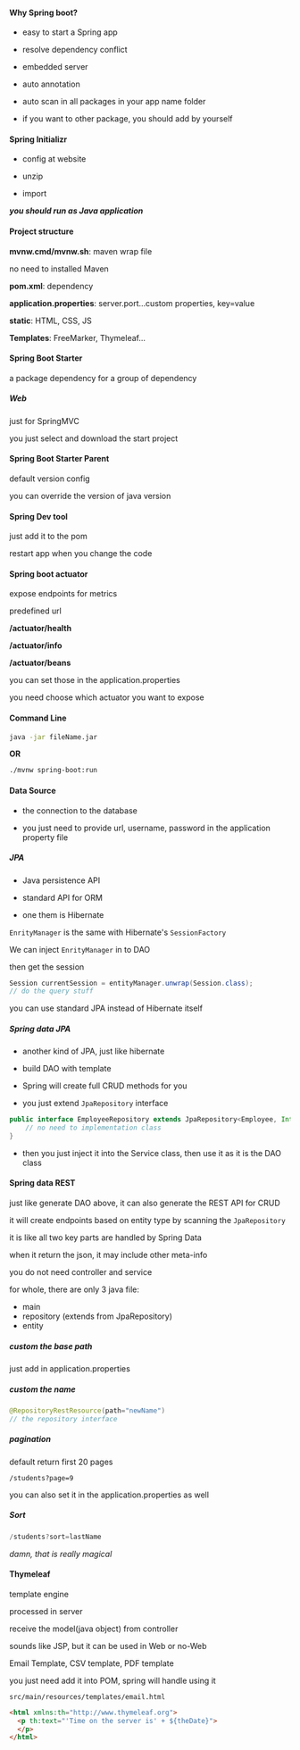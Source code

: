 #### Why Spring boot?

- easy to start a Spring app

- resolve dependency conflict

- embedded server

- auto annotation

- auto scan in all packages in your app name folder

- if you want to other package, you should add by yourself

#### Spring Initializr

- config at website

- unzip

- import

***you should run as Java application***

#### Project structure

**mvnw.cmd/mvnw.sh**: maven wrap file

no need to installed Maven

**pom.xml**: dependency

**application.properties**: server.port…custom properties, key=value

**static**: HTML, CSS, JS

**Templates**: FreeMarker, Thymeleaf...

#### Spring Boot Starter

a package dependency for a group of dependency

##### Web

just for SpringMVC

you just select and download the start project

#### Spring Boot Starter Parent

default version config

you can override the version of java version

#### Spring Dev tool

just add it to the pom

restart app when you change the code

#### Spring boot actuator

expose endpoints for metrics

predefined url

**/actuator/health**

**/actuator/info**

**/actuator/beans**

you can set those in the application.properties

you need choose which actuator you want to expose

#### Command Line

```bash
java -jar fileName.jar
```

**OR**

```bash
./mvnw spring-boot:run
```

#### Data Source

- the connection to the database

- you just need to provide url, username, password in the application property file

##### JPA

- Java persistence API

- standard API for ORM

- one them is Hibernate

`EnrityManager` is the same with Hibernate's `SessionFactory`

We can inject `EnrityManager` in to DAO

then get the session

```java
Session currentSession = entityManager.unwrap(Session.class);
// do the query stuff
```

you can use standard JPA instead of Hibernate itself

##### Spring data JPA

- another kind of JPA, just like hibernate

- build DAO with template

- Spring will create full CRUD methods for you

- you just extend `JpaRepository` interface

```java
public interface EmployeeRepository extends JpaRepository<Employee, Integer> {
	// no need to implementation class
}
```

- then you just inject it into the Service class, then use it as it is the DAO class

#### Spring data REST

just like generate DAO above, it can also generate the REST API for CRUD

it will create endpoints based on entity type by scanning the `JpaRepository`

it is like all two key parts are handled by Spring Data

when it return the json, it may include other meta-info

you do not need controller and service

for whole, there are only 3 java file:

- main
- repository (extends from JpaRepository)
- entity

##### custom the base path

just add in application.properties

##### custom the name

```java
@RepositoryRestResource(path="newName")
// the repository interface
```

##### pagination

default return first 20 pages

```
/students?page=9
```

you can also set it in the application.properties as well

##### Sort

```java
/students?sort=lastName
```

*damn, that is really magical*

#### Thymeleaf

template engine

processed in server

receive the model(java object) from controller

sounds like JSP, but it can be used in Web or no-Web

Email Template, CSV template, PDF template

you just need add it into POM, spring will handle using it

`src/main/resources/templates/email.html`

```html
<html xmlns:th="http://www.thymeleaf.org">
  <p th:text="'Time on the server is' + ${theDate}">
  </p>
</html>
```

